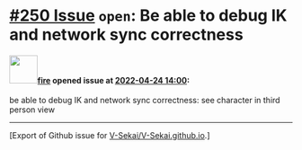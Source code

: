 # [\#250 Issue](https://github.com/V-Sekai/V-Sekai.github.io/issues/250) `open`: Be able to debug IK and network sync correctness

#### <img src="https://avatars.githubusercontent.com/u/32321?u=c2e06a3d2b49a467aa907e54aa259516440267cc&v=4" width="50">[fire](https://github.com/fire) opened issue at [2022-04-24 14:00](https://github.com/V-Sekai/V-Sekai.github.io/issues/250):

be able to debug IK and network sync correctness: see character in third person view




-------------------------------------------------------------------------------



[Export of Github issue for [V-Sekai/V-Sekai.github.io](https://github.com/V-Sekai/V-Sekai.github.io).]
